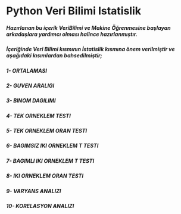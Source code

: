 # Python Veri Bilimi Istatislik


##### Hazırlanan bu içerik VeriBilimi ve Makine Öğrenmesine başlayan arkadaşlara yardımcı olması halince hazırlanmıştır.
##### İçeriğinde Veri Bilimi kısmının İstatislik kısmına önem verilmiştir ve aşağıdaki kısımlardan bahsedilmiştir;

#####  1- ORTALAMASI
#####  2- GUVEN ARALIGI 
#####  3- BINOM DAGILIMI 
#####  4- TEK ORNEKLEM TESTI 
#####  5- TEK ORNEKLEM ORAN TESTI 
#####  6- BAGIMSIZ IKI ORNEKLEM T TESTI 
#####  7- BAGIMLI IKI ORNEKLEM T TESTI 
#####  8- IKI ORNEKLEM ORAN TESTI 
#####  9- VARYANS ANALIZI 
##### 10- KORELASYON ANALIZI


